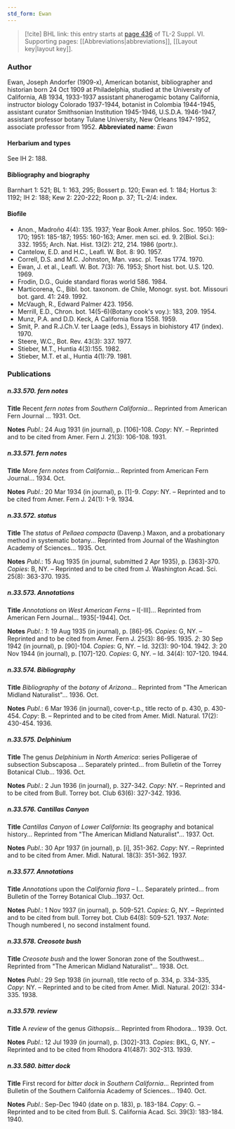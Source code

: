 ```yaml
---
std_form: Ewan
---
```


> [!cite] BHL link: this entry starts at [page 436](https://www.biodiversitylibrary.org/page/33260424) of TL-2 Suppl. VI.
> Supporting pages: [[Abbreviations|abbreviations]], [[Layout key|layout key]].

### Author

Ewan, Joseph Andorfer (1909-x), American botanist, bibliographer and historian born 24 Oct 1909 at Philadelphia, studied at the University of California, AB 1934, 1933-1937 assistant phanerogamic botany California, instructor biology Colorado 1937-1944, botanist in Colombia 1944-1945, assistant curator Smithsonian Institution 1945-1946, U.S.D.A. 1946-1947, assistant professor botany Tulane University, New Orleans 1947-1952, associate professor from 1952. 
**Abbreviated name**: *Ewan*

#### Herbarium and types

See IH 2: 188.

#### Bibliography and biography

Barnhart 1: 521; BL 1: 163, 295; Bossert p. 120; Ewan ed. 1: 184; Hortus 3: 1192; IH 2: 188; Kew 2: 220-222; Roon p. 37; TL-2/4: index.

#### Biofile

- Anon., Madroño 4(4): 135. 1937; Year Book Amer. philos. Soc. 1950: 169-170; 1951: 185-187; 1955: 160-163; Amer. men sci. ed. 9. 2(Biol. Sci.): 332. 1955; Arch. Nat. Hist. 13(2): 212, 214. 1986 (portr.).
- Cantelow, E.D. and H.C., Leafl. W. Bot. 8: 90. 1957.
- Correll, D.S. and M.C. Johnston, Man. vasc. pl. Texas 1774. 1970.
- Ewan, J. et al., Leafl. W. Bot. 7(3): 76. 1953; Short hist. bot. U.S. 120. 1969.
- Frodin, D.G., Guide standard floras world 586. 1984.
- Marticorena, C., Bibl. bot. taxonom. de Chile, Monogr. syst. bot. Missouri bot. gard. 41: 249. 1992.
- McVaugh, R., Edward Palmer 423. 1956.
- Merrill, E.D., Chron. bot. 14(5-6)(Botany cook's voy.): 183, 209. 1954.
- Munz, P.A. and D.D. Keck, A California flora 1558. 1959.
- Smit, P. and R.J.Ch.V. ter Laage (eds.), Essays in biohistory 417 (index). 1970.
- Steere, W.C., Bot. Rev. 43(3): 337. 1977.
- Stieber, M.T., Huntia 4(3):155. 1982.
- Stieber, M.T. et al., Huntia 4(1):79. 1981.

### Publications

##### n.33.570. fern notes

**Title**
Recent *fern notes* from *Southern California*... Reprinted from American Fern Journal ... 1931. Oct.

**Notes**
*Publ*.: 24 Aug 1931 (in journal), p. \[106\]-108. *Copy*: NY. – Reprinted and to be cited from Amer. Fern J. 21(3): 106-108. 1931.

##### n.33.571. fern notes

**Title**
More *fern notes* from *California*... Reprinted from American Fern Journal... 1934. Oct.

**Notes**
*Publ*.: 20 Mar 1934 (in journal), p. \[1\]-9. *Copy*: NY. – Reprinted and to be cited from Amer. Fern J. 24(1): 1-9. 1934.

##### n.33.572. status

**Title**
The *status* of *Pellaea compacta* (Davenp.) Maxon, and a probationary method in systematic botany... Reprinted from Journal of the Washington Academy of Sciences... 1935. Oct.

**Notes**
*Publ*.: 15 Aug 1935 (in journal, submitted 2 Apr 1935), p. \[363\]-370. *Copies*: B, NY. – Reprinted and to be cited from J. Washington Acad. Sci. 25(8): 363-370. 1935.

##### n.33.573. Annotations

**Title**
*Annotations* on *West American Ferns* – I\[-III\]... Reprinted from American Fern Journal... 1935\[-1944\]. Oct.

**Notes**
*Publ*.: *1*: 19 Aug 1935 (in journal), p. \[86\]-95. *Copies*: G, NY. – Reprinted and to be cited from Amer. Fern J. 25(3): 86-95. 1935.
*2*: 30 Sep 1942 (in journal), p. \[90\]-104. *Copies*: G, NY. – Id. 32(3): 90-104. 1942.
*3*: 20 Nov 1944 (in journal), p. \[107\]-120. *Copies*: G, NY. – Id. 34(4): 107-120. 1944.

##### n.33.574. Bibliography

**Title**
*Bibliography* of the *botany* of *Arizona*... Reprinted from "The American Midland Naturalist"... 1936. Oct.

**Notes**
*Publ*.: 6 Mar 1936 (in journal), cover-t.p., title recto of p. 430, p. 430-454. *Copy*: B. – Reprinted and to be cited from Amer. Midl. Natural. 17(2): 430-454. 1936.

##### n.33.575. Delphinium

**Title**
The genus *Delphinium* in *North America*: series Polligerae of subsection Subscaposa ... Separately printed... from Bulletin of the Torrey Botanical Club... 1936. Oct.

**Notes**
*Publ*.: 2 Jun 1936 (in journal), p. 327-342. *Copy*: NY. – Reprinted and to be cited from Bull. Torrey bot. Club 63(6): 327-342. 1936.

##### n.33.576. Cantillas Canyon

**Title**
*Cantillas Canyon* of *Lower California*: Its geography and botanical history... Reprinted from "The American Midland Naturalist"... 1937. Oct.

**Notes**
*Publ*.: 30 Apr 1937 (in journal), p. \[i\], 351-362. *Copy*: NY. – Reprinted and to be cited from Amer. Midl. Natural. 18(3): 351-362. 1937.

##### n.33.577. Annotations

**Title**
*Annotations* upon the *California flora* – I... Separately printed... from Bulletin of the Torrey Botanical Club...1937. Oct.

**Notes**
*Publ*.: 1 Nov 1937 (in journal), p. 509-521. *Copies*: G, NY. – Reprinted and to be cited from bull. Torrey bot. Club 64(8): 509-521. 1937.
*Note*: Though numbered I, no second instalment found.

##### n.33.578. Creosote bush

**Title**
*Creosote bush* and the lower Sonoran zone of the Southwest... Reprinted from "The American Midland Naturalist"... 1938. Oct.

**Notes**
*Publ*.: 29 Sep 1938 (in journal), title recto of p. 334, p. 334-335, *Copy*: NY. – Reprinted and to be cited from Amer. Midl. Natural. 20(2): 334-335. 1938.

##### n.33.579. review

**Title**
A *review* of the genus *Githopsis*... Reprinted from Rhodora... 1939. Oct.

**Notes**
*Publ*.: 12 Jul 1939 (in journal), p. \[302\]-313. *Copies*: BKL, G, NY. – Reprinted and to be cited from Rhodora 41(487): 302-313. 1939.

##### n.33.580. bitter dock

**Title**
First record for *bitter dock* in *Southern California*... Reprinted from Bulletin of the Southern California Academy of Sciences... 1940. Oct.

**Notes**
*Publ*.: Sep-Dec 1940 (date on p. 183), p. 183-184. *Copy*: G. – Reprinted and to be cited from Bull. S. California Acad. Sci. 39(3): 183-184. 1940.

